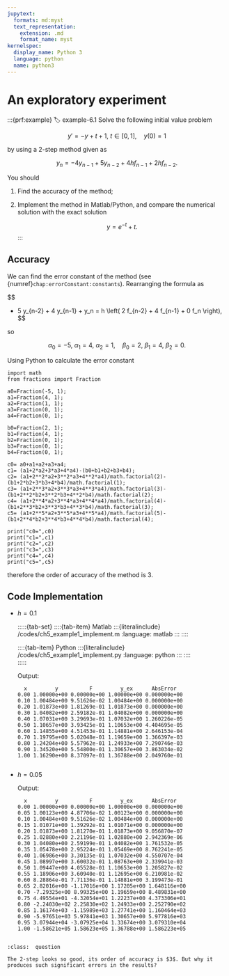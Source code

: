```yaml
---
jupytext:
  formats: md:myst
  text_representation:
    extension: .md
    format_name: myst
kernelspec:
  display_name: Python 3
  language: python
  name: python3
---
```


# An exploratory experiment

:::{prf:example}
:label: example-6.1
Solve the following initial value problem

$$
y' = -y + t + 1, ~ t\in [0, 1], \quad y(0)=1
$$

by using a 2-step method given as

$$
y_n = -4 y_{n-1} + 5 y_{n-2} + 4 h f_{n-1} + 2h f_{n-2}.
$$

You should
1. Find the accuracy of the method;
2. Implement the method in Matlab/Python, and compare the numerical solution with the exact solution

    $$y=e^{-t}+t.$$
:::

## Accuracy
    
We can find the error constant of the method (see {numref}`chap:errorConstant:constants`). Rearranging the formula as

$$
- 5 y_{n-2} + 4 y_{n-1} + y_n   = h \left( 2 f_{n-2} + 4  f_{n-1} + 0 f_n \right),
$$

so

$$
\alpha_0 = -5, ~ \alpha_1 = 4, ~ \alpha_2 = 1, \quad
\beta_0 = 2,~ \beta_1 = 4,~ \beta_2=0.  
$$

Using Python to calculate the error constant

```{code-cell} ipython
import math
from fractions import Fraction

a0=Fraction(-5, 1);      
a1=Fraction(4, 1);      
a2=Fraction(1, 1);       
a3=Fraction(0, 1);     
a4=Fraction(0, 1);

b0=Fraction(2, 1);  
b1=Fraction(4, 1);  
b2=Fraction(0, 1);  
b3=Fraction(0, 1);  
b4=Fraction(0, 1);

c0= a0+a1+a2+a3+a4;
c1= (a1+2*a2+3*a3+4*a4)-(b0+b1+b2+b3+b4);
c2= (a1+2**2*a2+3**2*a3+4**2*a4)/math.factorial(2)-(b1+2*b2+3*b3+4*b4)/math.factorial(1);
c3= (a1+2**3*a2+3**3*a3+4**3*a4)/math.factorial(3)-(b1+2**2*b2+3**2*b3+4**2*b4)/math.factorial(2);
c4= (a1+2**4*a2+3**4*a3+4**4*a4)/math.factorial(4)-(b1+2**3*b2+3**3*b3+4**3*b4)/math.factorial(3);
c5= (a1+2**5*a2+3**5*a3+4**5*a4)/math.factorial(5)-(b1+2**4*b2+3**4*b3+4**4*b4)/math.factorial(4);

print("c0=",c0)
print("c1=",c1)
print("c2=",c2)
print("c3=",c3)
print("c4=",c4)
print("c5=",c5)
```

therefore the order of accuracy of the method is $3$.

## Code Implementation

- $h=0.1$

    :::::{tab-set}
    ::::{tab-item} Matlab
    :::{literalinclude} /codes/ch5_example1_implement.m
    :language: matlab
    :::
    ::::

    ::::{tab-item} Python
    :::{literalinclude} /codes/ch5_example1_implement.py
    :language: python
    :::
    ::::        
    :::::

    Output:
    ```none
      x         y          F         y_ex      AbsError
    0.00 1.00000e+00 0.00000e+00 1.00000e+00 0.000000e+00
    0.10 1.00484e+00 9.51626e-02 1.00484e+00 0.000000e+00
    0.20 1.01873e+00 1.81269e-01 1.01873e+00 0.000000e+00
    0.30 1.04082e+00 2.59182e-01 1.04082e+00 0.000000e+00
    0.40 1.07031e+00 3.29693e-01 1.07032e+00 1.260226e-05
    0.50 1.10657e+00 3.93425e-01 1.10653e+00 4.404695e-05
    0.60 1.14855e+00 4.51453e-01 1.14881e+00 2.646153e-04
    0.70 1.19795e+00 5.02048e-01 1.19659e+00 1.366397e-03
    0.80 1.24204e+00 5.57962e-01 1.24933e+00 7.290746e-03
    0.90 1.34520e+00 5.54800e-01 1.30657e+00 3.863034e-02
    1.00 1.16290e+00 8.37097e-01 1.36788e+00 2.049760e-01
    ```

    ```{image} /images/05/ch5_example1_h01_plot.svg        
    ```

- $h=0.05$

    Output:
    ```none
      x         y          F         y_ex      AbsError
    0.00 1.00000e+00 0.00000e+00 1.00000e+00 0.000000e+00
    0.05 1.00123e+00 4.87706e-02 1.00123e+00 0.000000e+00
    0.10 1.00484e+00 9.51626e-02 1.00484e+00 0.000000e+00
    0.15 1.01071e+00 1.39292e-01 1.01071e+00 0.000000e+00
    0.20 1.01873e+00 1.81270e-01 1.01873e+00 9.056870e-07
    0.25 1.02880e+00 2.21196e-01 1.02880e+00 2.942369e-06
    0.30 1.04080e+00 2.59199e-01 1.04082e+00 1.761532e-05
    0.35 1.05478e+00 2.95224e-01 1.05469e+00 8.762241e-05
    0.40 1.06986e+00 3.30135e-01 1.07032e+00 4.550707e-04
    0.45 1.08997e+00 3.60032e-01 1.08763e+00 2.339941e-03
    0.50 1.09447e+00 4.05528e-01 1.10653e+00 1.205827e-02
    0.55 1.18906e+00 3.60940e-01 1.12695e+00 6.210981e-02
    0.60 8.28864e-01 7.71136e-01 1.14881e+00 3.199473e-01
    0.65 2.82016e+00 -1.17016e+00 1.17205e+00 1.648116e+00
    0.70 -7.29325e+00 8.99325e+00 1.19659e+00 8.489831e+00
    0.75 4.49554e+01 -4.32054e+01 1.22237e+00 4.373306e+01
    0.80 -2.24030e+02 2.25830e+02 1.24933e+00 2.252790e+02
    0.85 1.16174e+03 -1.15989e+03 1.27741e+00 1.160464e+03
    0.90 -5.97651e+03 5.97841e+03 1.30657e+00 5.977816e+03
    0.95 3.07944e+04 -3.07925e+04 1.33674e+00 3.079310e+04
    1.00 -1.58621e+05 1.58623e+05 1.36788e+00 1.586223e+05
    ```

    ```{image} /images/05/ch5_example1_h005_plot.svg        
    ```


```{admonition} Question
:class:  question

The 2-step looks so good, its order of accuracy is $3$. But why it produces such significant errors in the results?
```